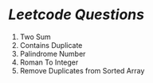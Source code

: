 # _Leetcode Questions_

1. Two Sum
2. Contains Duplicate
3. Palindrome Number
4. Roman To Integer
5. Remove Duplicates from Sorted Array

